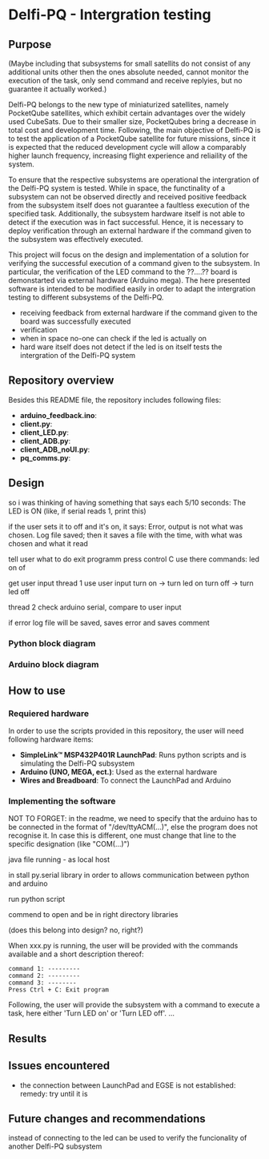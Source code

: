 # Delfi-PQ - Intergration testing

## Purpose
(Maybe including that subsystems for small satellits do not consist of any additional units other then the ones absolute needed, cannot monitor the execution of the task, only send command and receive replyies, but no guarantee it actually worked.)

Delfi-PQ belongs to the new type of miniaturized satellites, namely PocketQube satellites, which exhibit certain advantages over the widely used CubeSats. Due to their smaller size, PocketQubes bring a decrease in total cost and development time. Following, the main objective of Delfi-PQ is to test the application of a PocketQube satellite for future missions, since it is expected that the reduced development cycle will allow a comparably higher launch frequency, increasing flight experience and reliaility of the system.

To ensure that the respective subsystems are operational the intergration of the Delfi-PQ system is tested. While in space, the functinality of a subsystem can not be observed directly and received positive feedback from the subsystem itself does not guarantee a faultless execution of the specified task. Additionally, the subsystem hardware itself is not able to detect if the execution was in fact successful. Hence, it is necessary to deploy verification through an external hardware if the command given to the subsystem was effectively executed.

This project will focus on the design and implementation of a solution for verifying the successful execution of a command given to the subsystem. In particular, the verification of the LED command to the ??....?? board is demonstarted via external hardware (Arduino mega). The here presented software is intended to be modified easily in order to adapt the intergration testing to different subsystems of the Delfi-PQ.


- receiving feedback from external hardware if the command given to the board was successfully executed
- verification
- when in space no-one can check if the led is actually on
- hard ware itself does not detect if the led is on itself
tests the intergration of the Delfi-PQ system

## Repository overview
Besides this README file, the repository includes following files:
- **arduino_feedback.ino**:
- **client.py**:
- **client_LED.py**:
- **client_ADB.py**:
- **client_ADB_noUI.py**:
- **pq_comms.py**:



## Design



so i was thinking of having something that says each 5/10 seconds: The LED is ON (like, if serial reads 1, print this)

if the user sets it to off and it's on, it says: Error, output is not what was chosen. Log file saved; then it saves a file with the time, with what was chosen and what it read


tell user what to do
exit programm press control C
use there commands: led on of

get user input
thread 1
use user input
turn on -> turn led on
turn off -> turn led off


thread 2
check arduino serial,
compare to user input


if error
log file will be saved, saves error
and saves comment


### Python block diagram
### Arduino block diagram


## How to use

### Requiered hardware

In order to use the scripts provided in this repository, the user will need following hardware items: 
- **SimpleLink™ MSP432P401R LaunchPad**: Runs python scripts and is simulating the Delfi-PQ subsystem
- **Arduino (UNO, MEGA, ect.)**: Used as the external hardware 
- **Wires and Breadboard**: To connect the LaunchPad and Arduino


### Implementing the software

NOT TO FORGET: in the readme, we need to specify that the arduino has to be connected in the format of "/dev/ttyACM(...)", else the program does not recognise it. In case this is different, one must change that line to the specific designation (like "COM(...)")

java file running - as local host

in stall py.serial library  in order to allows communication between python and arduino

run python script 

commend  to open and be in right directory 
libraries

(does this belong into design? no, right?)

When xxx.py is running, the user will be provided with the commands available and a short description thereof:
```
command 1: ---------
command 2: ---------
command 3: --------
Press Ctrl + C: Exit program
```
Following, the user will provide the subsystem with a command to execute a task, here either 'Turn LED on' or 'Turn LED off'.
...




## Results

## Issues encountered

- the connection between LaunchPad and EGSE is not established: remedy: try until it is


## Future changes and recommendations
instead of connecting to the led can be used to verify the funcionality of another Delfi-PQ subsystem

